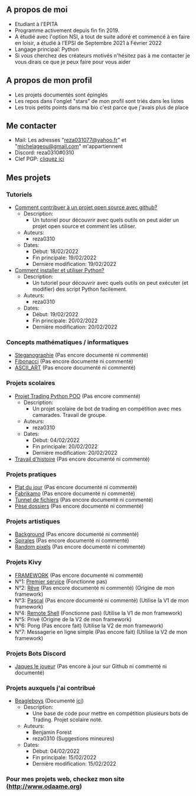 ## A propos de moi

- Etudiant à l'EPITA
- Programme activement depuis fin fin 2019. 
- A étudié avec l'option NSI, a tout de suite adoré et commencé à en faire en loisir, a étudié à l'EPSI de Septembre 2021 à Février 2022
- Langage principal: Python
- Si vous cherchez des créateurs motivés n'hésitez pas à me contacter je vous dirais ce que je peux faire pour vous aider

## A propos de mon profil

- Les projets documentés sont épinglés
- Les repos dans l'onglet "stars" de mon profil sont triés dans les listes
- Les trois petits points dans ma bio c'est parce que j'avais plus de place

## Me contacter

- Mail: Les adresses "reza031077@yahoo.fr" et "michelageou@gmail.com" m'appartiennent
- Discord: reza0310#0310
- Clef PGP: [cliquez ici](https://github.com/reza0310/reza0310/blob/main/more_secure_key.txt)

## Mes projets

### Tutoriels
- [Comment contribuer à un projet open source avec github?](https://github.com/reza0310/Tutorials/tree/contribute)
    - Description:
        - Un tutoriel pour découvrir avec quels outils on peut aider un projet open source et comment les utiliser.
    - Auteurs:
        - reza0310
    - Dates:
        - Début: 18/02/2022
        - Fin principale: 19/02/2022
        - Dernière modification: 19/02/2022
- [Comment installer et utiliser Python?](https://github.com/reza0310/Tutorials/tree/python)
    - Description:
        - Un tutoriel pour découvrir avec quels outils on peut exécuter (et modifier) des script Python facilement.
    - Auteurs:
        - reza0310
    - Dates:
        - Début: 19/02/2022
        - Fin principale: 20/02/2022
        - Dernière modification: 20/02/2022
### Concepts mathématiques / informatiques
- [Steganographie](https://github.com/reza0310/steganographie) (Pas encore documenté ni commenté)
- [Fibonacci](https://github.com/reza0310/fibonacci) (Pas encore documenté ni commenté)
- [ASCII_ART](https://github.com/reza0310/ASCII_ART) (Pas encore documenté ni commenté)
### Projets scolaires
- [Projet Trading Python POO](https://github.com/reza0310/ProjetTradingPythonPOO) (Pas encore commenté)
    - Description:
        - Un projet scolaire de bot de trading en compétition avec mes camarades. Travail de groupe.
    - Auteurs:
        - reza0310
    - Dates:
        - Début: 04/02/2022
        - Fin principale: 20/02/2022
        - Dernière modification: 20/02/2022
- [Travail d'histoire](https://github.com/reza0310/travail_histoire) (Pas encore documenté ni commenté)
### Projets pratiques
- [Plat du jour](https://github.com/reza0310/plat_du_jour) (Pas encore documenté ni commenté)
- [Fabrikamo](https://github.com/reza0310/fabrikamo) (Pas encore documenté ni commenté)
- [Tunnel de fichiers](https://github.com/reza0310/tunnel_de_fichiers) (Pas encore documenté ni commenté)
- [Pèse dossiers](https://github.com/reza0310/pese_dossiers) (Pas encore documenté ni commenté)
### Projets artistiques
- [Background](https://github.com/reza0310/background) (Pas encore documenté ni commenté)
- [Spirales](https://github.com/reza0310/spirales_turtle) (Pas encore documenté ni commenté)
- [Random pixels](https://github.com/reza0310/random_pixels) (Pas encore documenté ni commenté)
### Projets Kivy
- [FRAMEWORK](https://github.com/reza0310/Framework-Kivy) (Pas encore documenté ni commenté)
- N°1: [Premier service](https://github.com/reza0310/Appli_Kivy_1-Premierservice---broken) (Fonctionne pas)
- N°2: [Rêve](https://github.com/reza0310/Appli_Kivy_2-Reve) (Pas encore documenté ni commenté) (Origine de mon framework)
- N°3: [Pascal](https://github.com/reza0310/Appli_Kivy_3-Pascal) (Pas encore documenté ni commenté) (Utilise la V1 de mon framework)
- N°4: [Remote Shell](https://github.com/reza0310/Appli_Kivy_4-RemoteShell---broken) (Fonctionne pas) (Utilise la V1 de mon framework)
- N°5: Privé (Origine de la V2 de mon framework)
- N°6: Pong (Pas encore fait) (Utilise la V2 de mon framework)
- N°7: Messagerie en ligne simple (Pas encore fait) (Utilise la V2 de mon framework)
### Projets Bots Discord
- [Jaques le joueur](https://github.com/reza0310/Jaques-le-Joueur) (Pas encore à jour sur Github ni commenté ni documenté)
### Projets auxquels j'ai contribué
- [Beagleboys](https://github.com/benjaminforest/beagleboys) (Documenté [ici](https://github.com/reza0310/ProjetTradingPythonPOO))
    - Description:
        - Une base de code pour mettre en compétition plusieurs bots de Trading. Projet scolaire noté.
    - Auteurs:
        - Benjamin Forest
        - reza0310 (Suggestions mineures)
    - Dates:
        - Début: 04/02/2022
        - Fin principale: 15/02/2022
        - Dernière modification: 15/02/2022
### Pour mes projets web, checkez mon site (http://www.odaame.org)

